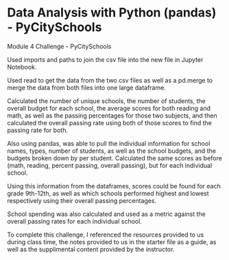 # Data Analysis with Python (pandas) - PyCitySchools

Module 4 Challenge - PyCitySchools

Used imports and paths to join the csv file into the new file in Jupyter Notebook.

Used read to get the data from the two csv files as well as a pd.merge to merge the data from both files into one large dataframe.

Calculated the number of unique schools, the number of students, the overall budget for each school,
the average scores for both reading and math, as well as the passing percentages for those two subjects,
and then calculated the overall passing rate using both of those scores to find the passing rate for both.

Also using pandas, was able to pull the individual information for school names, types, number of students,
as well as the school budgets, and the budgets broken down by per student.
Calculated the same scores as before (math, reading, percent passing, overall passing), but for each individual school.

Using this information from the dataframes, scores could be found for each grade 9th-12th,
as well as which schools performed highest and lowest respectively using their overall passing percentages.

School spending was also calculated and used as a metric against the overall passing rates for each individual school.

To complete this challenge, I referenced the resources provided to us during class time,
the notes provided to us in the starter file as a guide,
as well as the supplimental content provided by the instructor. 
